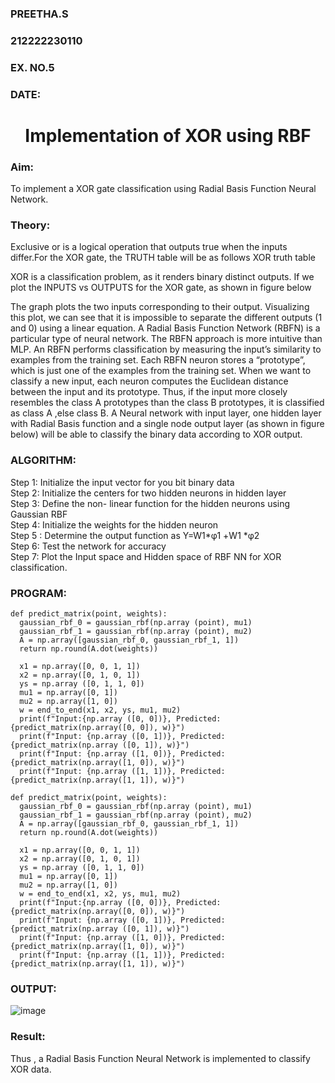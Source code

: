 <H3>PREETHA.S</H3>
<H3>212222230110</H3>
<H3>EX. NO.5</H3>
<H3>DATE:</H3>
<H1 ALIGN =CENTER>Implementation of XOR  using RBF</H1>
<H3>Aim:</H3>
To implement a XOR gate classification using Radial Basis Function  Neural Network.

<H3>Theory:</H3>
<P>Exclusive or is a logical operation that outputs true when the inputs differ.For the XOR gate, the TRUTH table will be as follows XOR truth table </P>

<P>XOR is a classification problem, as it renders binary distinct outputs. If we plot the INPUTS vs OUTPUTS for the XOR gate, as shown in figure below </P>




<P>The graph plots the two inputs corresponding to their output. Visualizing this plot, we can see that it is impossible to separate the different outputs (1 and 0) using a linear equation.
A Radial Basis Function Network (RBFN) is a particular type of neural network. The RBFN approach is more intuitive than MLP. An RBFN performs classification by measuring the input’s similarity to examples from the training set. Each RBFN neuron stores a “prototype”, which is just one of the examples from the training set. When we want to classify a new input, each neuron computes the Euclidean distance between the input and its prototype. Thus, if the input more closely resembles the class A prototypes than the class B prototypes, it is classified as class A ,else class B.
A Neural network with input layer, one hidden layer with Radial Basis function and a single node output layer (as shown in figure below) will be able to classify the binary data according to XOR output.
</P>





<H3>ALGORITHM:</H3>
Step 1: Initialize the input  vector for you bit binary data<Br>
Step 2: Initialize the centers for two hidden neurons in hidden layer<Br>
Step 3: Define the non- linear function for the hidden neurons using Gaussian RBF<br>
Step 4: Initialize the weights for the hidden neuron <br>
Step 5 : Determine the output  function as 
                 Y=W1*φ1 +W1 *φ2 <br>
Step 6: Test the network for accuracy<br>
Step 7: Plot the Input space and Hidden space of RBF NN for XOR classification.

<H3>PROGRAM:</H3>

```
def predict_matrix(point, weights):
  gaussian_rbf_0 = gaussian_rbf(np.array (point), mu1)
  gaussian_rbf_1 = gaussian_rbf(np.array (point), mu2)
  A = np.array([gaussian_rbf_0, gaussian_rbf_1, 1])
  return np.round(A.dot(weights))

  x1 = np.array([0, 0, 1, 1])
  x2 = np.array([0, 1, 0, 1])
  ys = np.array ([0, 1, 1, 0])
  mu1 = np.array([0, 1])
  mu2 = np.array([1, 0])
  w = end_to_end(x1, x2, ys, mu1, mu2)
  print(f"Input:{np.array ([0, 0])}, Predicted: {predict_matrix(np.array([0, 0]), w)}") 
  print(f"Input: {np.array ([0, 1])}, Predicted: {predict_matrix(np.array ([0, 1]), w)}")
  print(f"Input: {np.array ([1, 0])}, Predicted: {predict_matrix(np.array([1, 0]), w)}")
  print(f"Input: {np.array ([1, 1])}, Predicted: {predict_matrix(np.array([1, 1]), w)}")

def predict_matrix(point, weights):
  gaussian_rbf_0 = gaussian_rbf(np.array (point), mu1)
  gaussian_rbf_1 = gaussian_rbf(np.array (point), mu2)
  A = np.array([gaussian_rbf_0, gaussian_rbf_1, 1])
  return np.round(A.dot(weights))

  x1 = np.array([0, 0, 1, 1])
  x2 = np.array([0, 1, 0, 1])
  ys = np.array ([0, 1, 1, 0])
  mu1 = np.array([0, 1])
  mu2 = np.array([1, 0])
  w = end_to_end(x1, x2, ys, mu1, mu2)
  print(f"Input:{np.array ([0, 0])}, Predicted: {predict_matrix(np.array([0, 0]), w)}") 
  print(f"Input: {np.array ([0, 1])}, Predicted: {predict_matrix(np.array ([0, 1]), w)}")
  print(f"Input: {np.array ([1, 0])}, Predicted: {predict_matrix(np.array([1, 0]), w)}")
  print(f"Input: {np.array ([1, 1])}, Predicted: {predict_matrix(np.array([1, 1]), w)}")

```
<H3>OUTPUT:</H3>

![image](https://github.com/Preetha-Senthamilan/Ex-5--NN/assets/119390282/cbb3d0d4-b608-44bf-b418-3e92e2dca56a)


<H3>Result:</H3>
Thus , a Radial Basis Function Neural Network is implemented to classify XOR data.








